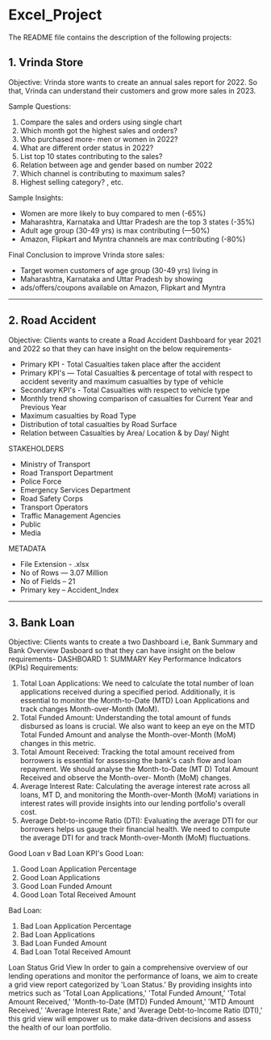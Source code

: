 # Excel_Project
The README file contains the description of the following projects:

## 1. Vrinda Store 

 Objective:
  Vrinda store wants to create an annual sales report for 2022. So that, Vrinda can understand their customers and grow more sales in 2023.

Sample Questions:
1.	Compare the sales and orders using single chart
2.	Which month got the highest sales and orders?
3.	Who purchased more- men or women in 2022?
4.	What are different order status in 2022?
5.	List top 10 states contributing to the sales?
6.	Relation between age and gender based on number 2022
7.	Which channel is contributing to maximum sales?
8.	Highest selling category? , etc.


 Sample Insights:	 	 	 	 	 
  - Women are more likely to buy compared to men (-65%)	 
  - Maharashtra, Karnataka and Uttar Pradesh are the top 3 states (-35%)
  - Adult age group (30-49 yrs) is max contributing (—50%)	 
  - Amazon, Flipkart and Myntra channels are max contributing (-80%)
 	 	 	 	 	 	 
 Final Conclusion to improve Vrinda store sales:	 	 
  - Target women customers of age group (30-49 yrs) living in	 
  - Maharashtra, Karnataka and Uttar Pradesh by showing	 
  - ads/offers/coupons available on Amazon, Flipkart and Myntra	 




------------------------------------------------------------------------------
## 2. Road Accident

 Objective:
  Clients wants to create a Road Accident Dashboard for year 2021 and 2022 so that they can have insight on the below requirements-
  -	Primary KPI - Total Casualties taken place after the accident
  -	Primary KPI's — Total Casualties & percentage of total with respect to accident severity and maximum casualties by type of vehicle
  -	Secondary KPI's - Total Casualties with respect to vehicle type
  -	Monthly trend showing comparison of casualties for Current Year and Previous Year
  -	Maximum casualties by Road Type
  -	Distribution of total casualties by Road Surface
  -	Relation between Casualties by Area/ Location & by Day/ Night


STAKEHOLDERS
  -	Ministry of Transport
  -	Road Transport Department
  -	Police Force
  -	Emergency Services Department
  -	Road Safety Corps
  -	Transport Operators
  -	Traffic Management Agencies
  -	Public
  -	Media


METADATA
  - File Extension - .xlsx
  - No of Rows — 3.07 Million
  - No of Fields – 21
  - Primary key – Accident_Index

-------------------------------------------------------------------------------

## 3. Bank Loan

Objective:
  Clients wants to create a two Dashboard i.e, Bank Summary and Bank Overview Dasboard so that they can have insight on the below requirements-
 DASHBOARD 1: SUMMARY
 Key Performance Indicators (KPIs) Requirements:
  1. Total Loan Applications: We need to calculate the total number of loan applications received during a specified period. Additionally, it is essential to monitor the Month-to-Date (MTD) Loan Applications and track changes Month-over-Month (MoM).
  2. Total Funded Amount: Understanding the total amount of funds disbursed as loans is crucial. We also want to keep an eye on the MTD Total Funded Amount and analyse the Month-over-Month (MoM) changes in this metric.
  3.  Total Amount Received: Tracking the total amount received from borrowers is essential for assessing the bank's cash flow and loan repayment. We should analyse the Month-to-Date (MT D) Total Amount Received and observe the Month-over- Month (MoM) changes.
  4. Average Interest Rate: Calculating the average interest rate across all loans, MT D, and monitoring the Month-over-Month (MoM) variations in interest rates will provide insights into our lending portfolio's overall cost.
  5. Average Debt-to-income Ratio (DTI): Evaluating the average DTI for our borrowers helps us gauge their financial health.  We need to compute the average DTI for and track Month-over-Month (MoM) fluctuations.

 Good Loan v Bad Loan KPI's
 Good Loan:
  1.	Good Loan Application Percentage
  2.	Good Loan Applications
  3.	Good Loan Funded Amount
  4.	Good Loan Total Received Amount

 Bad Loan:
  1.	Bad Loan Application Percentage
  2.	Bad Loan Applications
  3.	Bad Loan Funded Amount
  4.	Bad Loan Total Received Amount

 Loan Status Grid View
  In order to gain a comprehensive overview of our lending operations and monitor the performance of loans, we aim
  to create a grid view report categorized by 'Loan Status.' By providing insights into metrics such as 'Total Loan
  Applications,' 'Total Funded Amount,' 'Total Amount Received,' 'Month-to-Date (MTD) Funded Amount,' 'MTD
  Amount Received,' 'Average Interest Rate,' and 'Average Debt-to-Income Ratio (DTI),' this grid view will empower us
  to make data-driven decisions and assess the health of our loan portfolio.

















  
